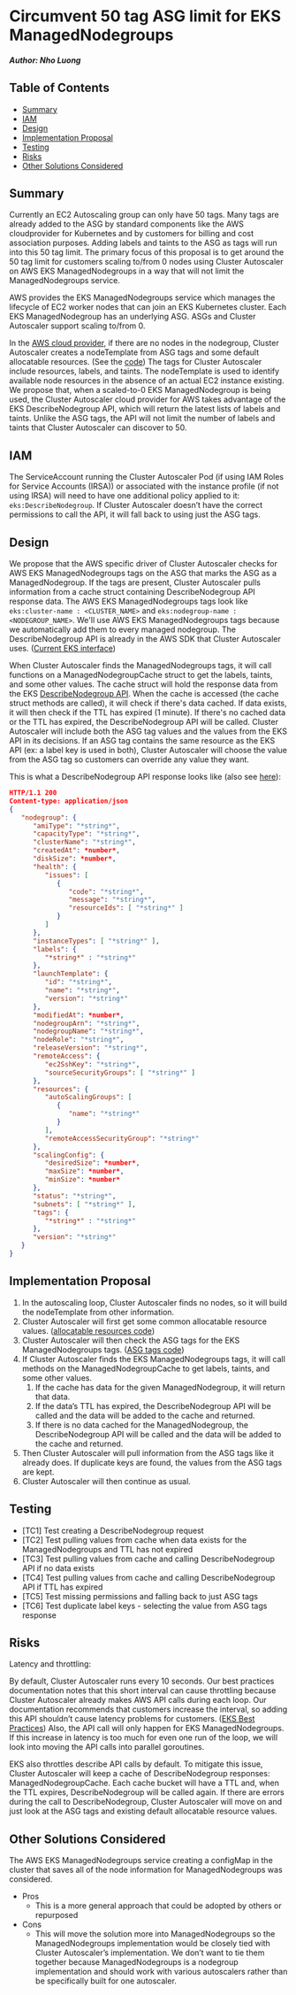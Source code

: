 # Circumvent 50 tag ASG limit for EKS ManagedNodegroups
##### Author: Nho Luong
## Table of Contents

<!-- toc -->
- [Summary](#summary)
- [IAM](#iam)
- [Design](#design)
- [Implementation Proposal](#implementation-proposal)
- [Testing](#testing)
- [Risks](#risks)
- [Other Solutions Considered](#other-solutions-considered)
<!-- /toc -->

## Summary

Currently an EC2 Autoscaling group can only have 50 tags. Many tags are already added to the ASG by standard components like the AWS cloudprovider for Kubernetes and by customers for billing and cost association purposes. Adding labels and taints to the ASG as tags will run into this 50 tag limit. The primary focus of this proposal is to get around the 50 tag limit for customers scaling to/from 0 nodes using Cluster Autoscaler on AWS EKS ManagedNodegroups in a way that will not limit the ManagedNodegroups service.

AWS provides the EKS ManagedNodegroups service which manages the lifecycle of EC2 worker nodes that can join an EKS Kubernetes cluster. Each EKS ManagedNodegroup has an underlying ASG. ASGs and Cluster Autoscaler support scaling to/from 0.

In the [AWS cloud provider][], if there are no nodes in the nodegroup, Cluster Autoscaler creates a nodeTemplate from ASG tags and some default allocatable resources. (See the [code][]) The tags for Cluster Autoscaler include resources, labels, and taints. The nodeTemplate is used to identify available node resources in the absence of an actual EC2 instance existing. We propose that, when a scaled-to-0 EKS ManagedNodegroup is being used, the Cluster Autoscaler cloud provider for AWS takes advantage of the EKS DescribeNodegroup API, which will return the latest lists of labels and taints. Unlike the ASG tags, the API will not limit the number of labels and taints that Cluster Autoscaler can discover to 50.

[AWS cloud provider]: https://github.com/nholuongut/autoscaler/tree/master/cluster-autoscaler/cloudprovider/aws
[code]: https://github.com/nholuongut/autoscaler/blob/99936f3f3971c91b30def913c1c807c42c4b87a7/cluster-autoscaler/cloudprovider/aws/aws_manager.go#L365-L371

## IAM

The ServiceAccount running the Cluster Autoscaler Pod (if using IAM Roles for Service Accounts (IRSA)) or associated with the instance profile (if not using IRSA) will need to have one additional policy applied to it: `eks:DescribeNodegroup`. If Cluster Autoscaler doesn’t have the correct permissions to call the API, it will fall back to using just the ASG tags.

## Design

We propose that the AWS specific driver of Cluster Autoscaler checks for AWS EKS ManagedNodegroups tags on the ASG that marks the ASG as a ManagedNodegroup. If the tags are present, Cluster Autoscaler pulls information from a cache struct containing DescribeNodegroup API response data. The AWS EKS ManagedNodegroups tags look like  `eks:cluster-name : <CLUSTER_NAME>` and `eks:nodegroup-name : <NODEGROUP_NAME>`. We'll use AWS EKS ManagedNodegroups tags because we automatically add them to every managed nodegroup. The DescribeNodegroup API is already in the AWS SDK that Cluster Autoscaler uses. ([Current EKS interface][])

When Cluster Autoscaler finds the ManagedNodegroups tags, it will call functions on a ManagedNodegroupCache struct to get the labels, taints, and some other values. The cache struct will hold the response data from the EKS [DescribeNodegroup API][]. When the cache is accessed (the cache struct methods are called), it will check if there's data cached. If data exists, it will then check if the TTL has expired (1 minute). If there's no cached data or the TTL has expired, the DescribeNodegroup API will be called. Cluster Autoscaler will include both the ASG tag values and the values from the EKS API in its decisions. If an ASG tag contains the same resource as the EKS API (ex: a label key is used in both), Cluster Autoscaler will choose the value from the ASG tag so customers can override any value they want.

This is what a DescribeNodegroup API response looks like (also see [here][]):
```json
HTTP/1.1 200
Content-type: application/json
{
   "nodegroup": { 
      "amiType": "*string*",
      "capacityType": "*string*",
      "clusterName": "*string*",
      "createdAt": *number*,
      "diskSize": *number*,
      "health": { 
         "issues": [ 
            { 
               "code": "*string*",
               "message": "*string*",
               "resourceIds": [ "*string*" ]
            }
         ]
      },
      "instanceTypes": [ "*string*" ],
      "labels": { 
         "*string*" : "*string*" 
      },
      "launchTemplate": { 
         "id": "*string*",
         "name": "*string*",
         "version": "*string*"
      },
      "modifiedAt": *number*,
      "nodegroupArn": "*string*",
      "nodegroupName": "*string*",
      "nodeRole": "*string*",
      "releaseVersion": "*string*",
      "remoteAccess": { 
         "ec2SshKey": "*string*",
         "sourceSecurityGroups": [ "*string*" ]
      },
      "resources": { 
         "autoScalingGroups": [ 
            { 
               "name": "*string*"
            }
         ],
         "remoteAccessSecurityGroup": "*string*"
      },
      "scalingConfig": { 
         "desiredSize": *number*,
         "maxSize": *number*,
         "minSize": *number*
      },
      "status": "*string*",
      "subnets": [ "*string*" ],
      "tags": { 
         "*string*" : "*string*" 
      },
      "version": "*string*"
   }
}
```

[Current EKS interface]: https://github.com/aws/aws-sdk-go/blob/82e096143fdfb8f52fbeb4ef78d400eea6381ccd/service/eks/eksiface/interface.go#L96
[DescribeNodegroup API]: https://docs.aws.amazon.com/eks/latest/APIReference/API_DescribeNodegroup.html
[here]: https://docs.aws.amazon.com/eks/latest/APIReference/API_DescribeNodegroup.html#API_DescribeNodegroup_ResponseSyntax

## Implementation Proposal

1. In the autoscaling loop, Cluster Autoscaler finds no nodes, so it will build the nodeTemplate from other information.
1. Cluster Autoscaler will first get some common allocatable resource values. ([allocatable resources code][])
1. Cluster Autoscaler will then check the ASG tags for the EKS ManagedNodegroups tags. ([ASG tags code][])
1. If Cluster Autoscaler finds the EKS ManagedNodegroups tags, it will call methods on the ManagedNodegroupCache to get labels, taints, and some other values.
   1. If the cache has data for the given ManagedNodegroup, it will return that data.
   1. If the data’s TTL has expired, the DescribeNodegroup API will be called and the data will be added to the cache and returned.
   1. If there is no data cached for the ManagedNodegroup, the DescribeNodegroup API will be called and the data will be added to the cache and returned.
1. Then Cluster Autoscaler will pull information from the ASG tags like it already does. If duplicate keys are found, the values from the ASG tags are kept.
1. Cluster Autoscaler will then continue as usual.

[allocatable resources code]: https://github.com/nholuongut/autoscaler/blob/99936f3f3971c91b30def913c1c807c42c4b87a7/cluster-autoscaler/cloudprovider/aws/aws_manager.go#L366
[ASG tags code]: https://github.com/nholuongut/autoscaler/blob/99936f3f3971c91b30def913c1c807c42c4b87a7/cluster-autoscaler/cloudprovider/aws/aws_manager.go#L371

## Testing

- [TC1] Test creating a DescribeNodegroup request
- [TC2] Test pulling values from cache when data exists for the ManagedNodegroups and TTL has not expired
- [TC3] Test pulling values from cache and calling DescribeNodegroup API if no data exists
- [TC4] Test pulling values from cache and calling DescribeNodegroup API if TTL has expired
- [TC5] Test missing permissions and falling back to just ASG tags
- [TC6] Test duplicate label keys - selecting the value from ASG tags response

## Risks

Latency and throttling:

By default, Cluster Autoscaler runs every 10 seconds. Our best practices documentation notes that this short interval can cause throttling because Cluster Autoscaler already makes AWS API calls during each loop. Our documentation recommends that customers increase the interval, so adding this API shouldn’t cause latency problems for customers. ([EKS Best Practices][]) Also, the API call will only happen for EKS ManagedNodegroups. If this increase in latency is too much for even one run of the loop, we will look into moving the API calls into parallel goroutines. 

EKS also throttles describe API calls by default. To mitigate this issue, Cluster Autoscaler will keep a cache of DescribeNodegroup responses: ManagedNodegroupCache. Each cache bucket will have a TTL and, when the TTL expires, DescribeNodegroup will be called again. If there are errors during the call to DescribeNodegroup, Cluster Autoscaler will move on and just look at the ASG tags and existing default allocatable resource values.

[EKS Best Practices]: https://aws.github.io/aws-eks-best-practices/cluster-autoscaling/cluster-autoscaling/#reducing-the-scan-interval

## Other Solutions Considered

The AWS EKS ManagedNodegroups service creating a configMap in the cluster that saves all of the node information for ManagedNodegroups was considered.
- Pros
  - This is a more general approach that could be adopted by others or repurposed
- Cons
  - This will move the solution more into ManagedNodegroups so the ManagedNodegroups implementation would be closely tied with Cluster Autoscaler’s implementation. We don’t want to tie them together because ManagedNodegroups is a nodegroup implementation and should work with various autoscalers rather than be specifically built for one autoscaler.
